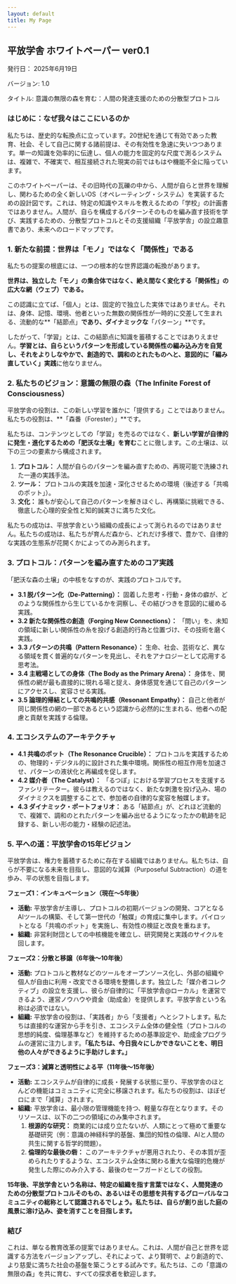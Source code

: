 ```yaml
---
layout: default
title: My Page
---
```


## 平放学舎 ホワイトペーパー ver0.1

発行日： 2025年6月19日

バージョン: 1.0

タイトル: 意識の無限の森を育む：人間の発達支援のための分散型プロトコル

### はじめに：なぜ我々はここにいるのか

私たちは、歴史的な転換点に立っています。20世紀を通じて有効であった教育、社会、そして自己に関する諸前提は、その有効性を急速に失いつつあります。単一の知識を効率的に伝達し、個人の能力を固定的な尺度で測るシステムは、複雑で、不確実で、相互接続された現実の前ではもはや機能不全に陥っています。

このホワイトペーパーは、その旧時代の瓦礫の中から、人間が自らと世界を理解し、関わるための全く新しいOS（オペレーティング・システム）を実装するための設計図です。これは、特定の知識やスキルを教えるための「学校」の計画書ではありません。人間が、自らを構成するパターンそのものを編み直す技術を学び、実践するための、分散型プロトコルとその支援組織「平放学舎」の設立趣意書であり、未来へのロードマップです。

### 1. 新たな前提：世界は「モノ」ではなく「関係性」である

私たちの提案の根底には、一つの根本的な世界認識の転換があります。

**世界は、独立した「モノ」の集合体ではなく、絶え間なく変化する「関係性」の広大な網（ウェブ）である。**

この認識に立てば、「個人」とは、固定的で独立した実体ではありません。それは、身体、記憶、環境、他者といった無数の関係性が一時的に交差して生まれる、流動的な**「結節点」**であり、ダイナミックな**「パターン」**です。

したがって、「学習」とは、この結節点に知識を蓄積することではありえません。**学習とは、自らというパターンを形成している関係性の編み込み方を自覚し、それをよりしなやかで、創造的で、調和のとれたものへと、意図的に「編み直していく」実践**に他なりません。

### 2. 私たちのビジョン：意識の無限の森（The Infinite Forest of Consciousness）

平放学舎の役割は、この新しい学習を誰かに「提供する」ことではありません。私たちの役割は、**「森番（Forester）」**です。

私たちは、コンテンツとしての「学習」を売るのではなく、**新しい学習が自律的に発生・進化するための「肥沃な土壌」を育む**ことに徹します。この土壌は、以下の三つの要素から構成されます。
1. **プロトコル：** 人間が自らのパターンを編み直すための、再現可能で洗練された一連の実践手法。
2. **ツール：** プロトコルの実践を加速・深化させるための環境（後述する「共鳴のポット」）。
3. **文化：** 誰もが安心して自己のパターンを解きほぐし、再構築に挑戦できる、徹底した心理的安全性と知的誠実さに満ちた文化。

私たちの成功は、平放学舎という組織の成長によって測られるのではありません。私たちの成功は、私たちが育んだ森から、どれだけ多様で、豊かで、自律的な実践の生態系が花開くかによってのみ測られます。

### 3. プロトコル：パターンを編み直すためのコア実践

「肥沃な森の土壌」の中核をなすのが、実践のプロトコルです。
- **3.1 脱パターン化（De-Patterning）：** 固着した思考・行動・身体の癖が、どのような関係性から生じているかを洞察し、その結びつきを意図的に緩める実践。
- **3.2 新たな関係性の創造（Forging New Connections）：** 「問い」を、未知の領域に新しい関係性の糸を投げる創造的行為と位置づけ、その技術を磨く実践。
- **3.3 パターンの共鳴（Pattern Resonance）：** 生命、社会、芸術など、異なる領域を貫く普遍的なパターンを見出し、それをアナロジーとして応用する思考法。
- **3.4 主戦場としての身体（The Body as the Primary Arena）：** 身体を、関係性の網が最も直接的に現れる場と捉え、身体感覚を通じて自己のパターンにアクセスし、変容させる実践。
- **3.5 論理的帰結としての共鳴的共感（Resonant Empathy）：** 自己と他者が同じ関係性の網の一部であるという認識から必然的に生まれる、他者への配慮と貢献を実践する倫理。

### 4. エコシステムのアーキテクチャ

- **4.1 共鳴のポット（The Resonance Crucible）：** プロトコルを実践するための、物理的・デジタル的に設計された集中環境。関係性の相互作用を加速させ、パターンの液状化と再編成を促します。
- **4.2 媒介者（The Catalyst）：** 「るつぼ」における学習プロセスを支援するファシリテーター。彼らは教えるのではなく、新たな刺激を投げ込み、場のダイナミクスを調整することで、参加者の自律的な変容を触媒します。
- **4.3 ダイナミック・ポートフォリオ：** ある「結節点」が、どれほど流動的で、複雑で、調和のとれたパターンを編み出せるようになったかの軌跡を記録する、新しい形の能力・経験の記述法。

### 5. 平への道：平放学舎の15年ビジョン

平放学舎は、権力を蓄積するために存在する組織ではありません。私たちは、自らが不要になる未来を目指し、意図的な減算（Purposeful Subtraction）の道を歩み、平の状態を目指します。

**フェーズ1：インキュベーション（現在〜5年後）**
- **活動:** 平放学舎が主導し、プロトコルの初期バージョンの開発、コアとなるAIツールの構築、そして第一世代の「触媒」の育成に集中します。パイロットとなる「共鳴のポット」を実施し、有効性の検証と改良を重ねます。
- **組織:** 非営利財団としての中核機能を確立し、研究開発と実践のサイクルを回します。

**フェーズ2：分散と移譲（6年後〜10年後）**
- **活動:** プロトコルと教材などのツールをオープンソース化し、外部の組織や個人が自由に利用・改変できる環境を整備します。独立した「媒介者コレクティブ」の設立を支援し、彼らが自律的に「平放学舎@ローカル」を運営できるよう、運営ノウハウや資金（助成金）を提供します。平放学舎という名称は必須ではない。
- **組織:** 平放学舎の役割は、「実践者」から「支援者」へとシフトします。私たちは直接的な運営から手を引き、エコシステム全体の健全性（プロトコルの思想的純度、倫理基準など）を維持するための基準設定や、助成金プログラムの運営に注力します。**「私たちは、今日我々にしかできないことを、明日他の人々ができるように手助けします。」**

**フェーズ3：減算と透明性による平（11年後〜15年後）**
- **活動:** エコシステムが自律的に成長・発展する状態に至り、平放学舎のほとんどの機能はコミュニティに完全に移譲されます。私たちの役割は、ほぼゼロにまで「減算」されます。
- **組織:** 平放学舎は、最小限の管理機能を持つ、軽量な存在となります。そのリソースは、以下の二つの領域にのみ集中されます。
  1. **根源的な研究：** 商業的には成り立たないが、人類にとって極めて重要な基礎研究（例：意識の神経科学的基盤、集団的知性の倫理、AIと人間の共生に関する哲学的問題）。
  2. **倫理的な最後の砦：** このアーキテクチャが悪用されたり、その本質が歪められたりするような、エコシステム全体に関わる重大な倫理的危機が発生した際にのみ介入する、最後のセーフガードとしての役割。

**15年後、平放学舎という名称は、特定の組織を指す言葉ではなく、人間発達のための分散型プロトコルそのもの、あるいはその思想を共有するグローバルなコミュニティの総称として認識されるでしょう。私たちは、自らが創り出した庭の風景に溶け込み、姿を消すことを目指します。**

### 結び

これは、単なる教育改革の提案ではありません。これは、人間が自己と世界を認識する方法をバージョンアップし、それによって、より賢明で、より創造的で、より慈愛に満ちた社会の基盤を築こうとする試みです。私たちは、この「意識の無限の森」を共に育む、すべての探求者を歓迎します。

